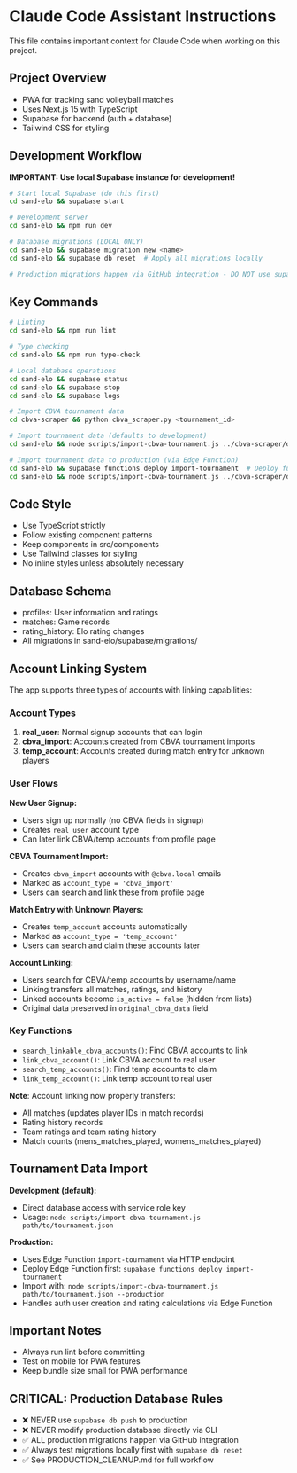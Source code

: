# Claude Code Assistant Instructions

This file contains important context for Claude Code when working on this project.

## Project Overview
- PWA for tracking sand volleyball matches
- Uses Next.js 15 with TypeScript
- Supabase for backend (auth + database)
- Tailwind CSS for styling

## Development Workflow
**IMPORTANT: Use local Supabase instance for development!**

```bash
# Start local Supabase (do this first)
cd sand-elo && supabase start

# Development server
cd sand-elo && npm run dev

# Database migrations (LOCAL ONLY)
cd sand-elo && supabase migration new <name>
cd sand-elo && supabase db reset  # Apply all migrations locally

# Production migrations happen via GitHub integration - DO NOT use supabase db push to production
```

## Key Commands
```bash
# Linting
cd sand-elo && npm run lint

# Type checking
cd sand-elo && npm run type-check

# Local database operations
cd sand-elo && supabase status
cd sand-elo && supabase stop
cd sand-elo && supabase logs

# Import CBVA tournament data
cd cbva-scraper && python cbva_scraper.py <tournament_id>

# Import tournament data (defaults to development)
cd sand-elo && node scripts/import-cbva-tournament.js ../cbva-scraper/data/<tournament_id>/<tournament_id>.json

# Import tournament data to production (via Edge Function)
cd sand-elo && supabase functions deploy import-tournament  # Deploy function first
cd sand-elo && node scripts/import-cbva-tournament.js ../cbva-scraper/data/<tournament_id>/<tournament_id>.json --production
```

## Code Style
- Use TypeScript strictly
- Follow existing component patterns
- Keep components in src/components
- Use Tailwind classes for styling
- No inline styles unless absolutely necessary

## Database Schema
- profiles: User information and ratings
- matches: Game records
- rating_history: Elo rating changes
- All migrations in sand-elo/supabase/migrations/

## Account Linking System
The app supports three types of accounts with linking capabilities:

### Account Types
1. **real_user**: Normal signup accounts that can login
2. **cbva_import**: Accounts created from CBVA tournament imports
3. **temp_account**: Accounts created during match entry for unknown players

### User Flows

**New User Signup:**
- Users sign up normally (no CBVA fields in signup)
- Creates `real_user` account type
- Can later link CBVA/temp accounts from profile page

**CBVA Tournament Import:**
- Creates `cbva_import` accounts with `@cbva.local` emails
- Marked as `account_type = 'cbva_import'`
- Users can search and link these from profile page

**Match Entry with Unknown Players:**
- Creates `temp_account` accounts automatically
- Marked as `account_type = 'temp_account'`  
- Users can search and claim these accounts later

**Account Linking:**
- Users search for CBVA/temp accounts by username/name
- Linking transfers all matches, ratings, and history
- Linked accounts become `is_active = false` (hidden from lists)
- Original data preserved in `original_cbva_data` field

### Key Functions
- `search_linkable_cbva_accounts()`: Find CBVA accounts to link
- `link_cbva_account()`: Link CBVA account to real user
- `search_temp_accounts()`: Find temp accounts to claim  
- `link_temp_account()`: Link temp account to real user

**Note**: Account linking now properly transfers:
- All matches (updates player IDs in match records)
- Rating history records
- Team ratings and team rating history
- Match counts (mens_matches_played, womens_matches_played)

## Tournament Data Import
**Development (default):**
- Direct database access with service role key
- Usage: `node scripts/import-cbva-tournament.js path/to/tournament.json`

**Production:**
- Uses Edge Function `import-tournament` via HTTP endpoint
- Deploy Edge Function first: `supabase functions deploy import-tournament`
- Import with: `node scripts/import-cbva-tournament.js path/to/tournament.json --production`
- Handles auth user creation and rating calculations via Edge Function

## Important Notes
- Always run lint before committing
- Test on mobile for PWA features
- Keep bundle size small for PWA performance

## CRITICAL: Production Database Rules
- ❌ NEVER use `supabase db push` to production
- ❌ NEVER modify production database directly via CLI
- ✅ ALL production migrations happen via GitHub integration
- ✅ Always test migrations locally first with `supabase db reset`
- ✅ See PRODUCTION_CLEANUP.md for full workflow